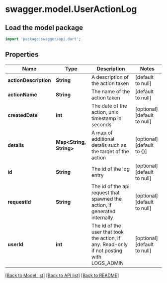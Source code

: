 # swagger.model.UserActionLog

## Load the model package
```dart
import 'package:swagger/api.dart';
```

## Properties
Name | Type | Description | Notes
------------ | ------------- | ------------- | -------------
**actionDescription** | **String** | A description of the action taken | [default to null]
**actionName** | **String** | The name of the action taken | [default to null]
**createdDate** | **int** | The date of the action, unix timestamp in seconds | [optional] [default to null]
**details** | **Map&lt;String, String&gt;** | A map of additional details such as the target of the action | [optional] [default to {}]
**id** | **String** | The id of the log entry | [optional] [default to null]
**requestId** | **String** | The id of the api request that spawned the action, if generated internally | [optional] [default to null]
**userId** | **int** | The id of the user that took the action, if any. Read-only if not posting with LOGS_ADMIN | [optional] [default to null]

[[Back to Model list]](../README.md#documentation-for-models) [[Back to API list]](../README.md#documentation-for-api-endpoints) [[Back to README]](../README.md)


